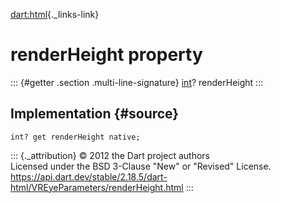 [dart:html](../../dart-html/dart-html-library){._links-link}

renderHeight property
=====================

::: {#getter .section .multi-line-signature}
[int](../../dart-core/int-class)? renderHeight
:::

Implementation {#source}
--------------

``` {.language-dart data-language="dart"}
int? get renderHeight native;
```

::: {._attribution}
© 2012 the Dart project authors\
Licensed under the BSD 3-Clause \"New\" or \"Revised\" License.\
<https://api.dart.dev/stable/2.18.5/dart-html/VREyeParameters/renderHeight.html>
:::
